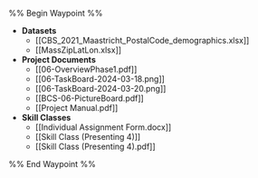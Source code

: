 %% Begin Waypoint %%
- **Datasets**
	- [[CBS_2021_Maastricht_PostalCode_demographics.xlsx]]
	- [[MassZipLatLon.xlsx]]
- **Project Documents**
	- [[06-OverviewPhase1.pdf]]
	- [[06-TaskBoard-2024-03-18.png]]
	- [[06-TaskBoard-2024-03-20.png]]
	- [[BCS-06-PictureBoard.pdf]]
	- [[Project Manual.pdf]]
- **Skill Classes**
	- [[Individual Assignment Form.docx]]
	- [[Skill Class (Presenting 4)]]
	- [[Skill Class (Presenting 4).pdf]]

%% End Waypoint %%
